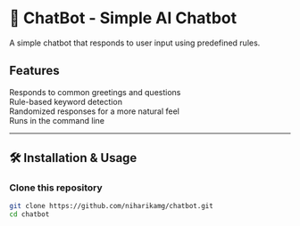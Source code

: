# 🤖 ChatBot - Simple AI Chatbot

A simple chatbot that responds to user input using predefined rules.

## Features
 Responds to common greetings and questions  
 Rule-based keyword detection  
 Randomized responses for a more natural feel  
 Runs in the command line  

---

## 🛠️ Installation & Usage

### **Clone this repository**
```bash
git clone https://github.com/niharikamg/chatbot.git
cd chatbot
